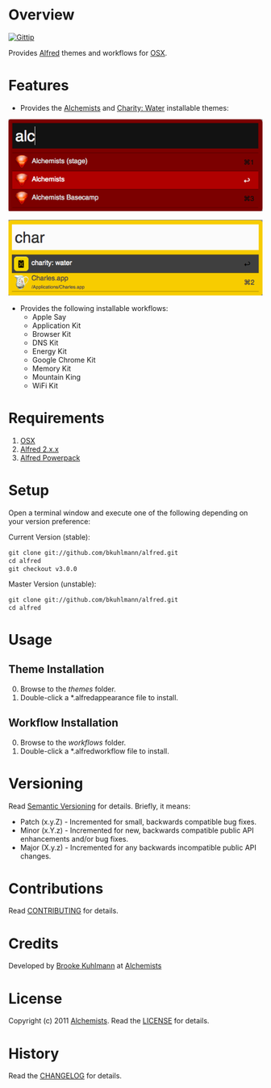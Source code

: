 # Overview

[![Gittip](http://img.shields.io/gittip/bkuhlmann.svg)](https://www.gittip.com/bkuhlmann)

Provides [Alfred](http://www.alfredapp.com) themes and workflows for [OSX](http://www.apple.com/osx).

# Features

- Provides the [Alchemists](https://www.alchemists.io) and [Charity: Water](http://www.charitywater.org)
  installable themes:

[![Alchemists Screenshot](themes/alchemists/screenshot.png)](https://github.com/bkuhlmann/alfred)

[![Charity: Water Screenshot](themes/charity_water/screenshot.png)](https://github.com/bkuhlmann/alfred)

- Provides the following installable workflows:
  - Apple Say
  - Application Kit
  - Browser Kit
  - DNS Kit
  - Energy Kit
  - Google Chrome Kit
  - Memory Kit
  - Mountain King
  - WiFi Kit

# Requirements

1. [OSX](http://www.apple.com/osx)
2. [Alfred 2.x.x](http://www.alfredapp.com)
3. [Alfred Powerpack](http://www.alfredapp.com/purchase)

# Setup

Open a terminal window and execute one of the following depending on your version preference:

Current Version (stable):

    git clone git://github.com/bkuhlmann/alfred.git
    cd alfred
    git checkout v3.0.0

Master Version (unstable):

    git clone git://github.com/bkuhlmann/alfred.git
    cd alfred

# Usage

## Theme Installation
0. Browse to the _themes_ folder.
0. Double-click a *.alfredappearance file to install.

## Workflow Installation
0. Browse to the _workflows_ folder.
0. Double-click a *.alfredworkflow file to install.

# Versioning

Read [Semantic Versioning](http://semver.org) for details. Briefly, it means:

- Patch (x.y.Z) - Incremented for small, backwards compatible bug fixes.
- Minor (x.Y.z) - Incremented for new, backwards compatible public API enhancements and/or bug fixes.
- Major (X.y.z) - Incremented for any backwards incompatible public API changes.

# Contributions

Read [CONTRIBUTING](CONTRIBUTING.md) for details.

# Credits

Developed by [Brooke Kuhlmann](https://www.alchemists.io) at [Alchemists](https://www.alchemists.io)

# License

Copyright (c) 2011 [Alchemists](https://www.alchemists.io).
Read the [LICENSE](LICENSE.md) for details.

# History

Read the [CHANGELOG](CHANGELOG.md) for details.
